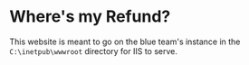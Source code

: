 Where's my Refund?
==================

This website is meant to go on the blue team's instance in the ```C:\inetpub\wwwroot``` directory for IIS to serve.
